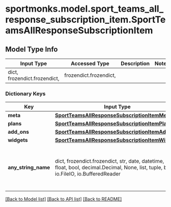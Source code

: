 # sportmonks.model.sport_teams_all_response_subscription_item.SportTeamsAllResponseSubscriptionItem

## Model Type Info
Input Type | Accessed Type | Description | Notes
------------ | ------------- | ------------- | -------------
dict, frozendict.frozendict,  | frozendict.frozendict,  |  | 

### Dictionary Keys
Key | Input Type | Accessed Type | Description | Notes
------------ | ------------- | ------------- | ------------- | -------------
**meta** | [**SportTeamsAllResponseSubscriptionItemMeta**](SportTeamsAllResponseSubscriptionItemMeta.md) | [**SportTeamsAllResponseSubscriptionItemMeta**](SportTeamsAllResponseSubscriptionItemMeta.md) |  | [optional] 
**plans** | [**SportTeamsAllResponseSubscriptionItemPlans**](SportTeamsAllResponseSubscriptionItemPlans.md) | [**SportTeamsAllResponseSubscriptionItemPlans**](SportTeamsAllResponseSubscriptionItemPlans.md) |  | [optional] 
**add_ons** | [**SportTeamsAllResponseSubscriptionItemAddOns**](SportTeamsAllResponseSubscriptionItemAddOns.md) | [**SportTeamsAllResponseSubscriptionItemAddOns**](SportTeamsAllResponseSubscriptionItemAddOns.md) |  | [optional] 
**widgets** | [**SportTeamsAllResponseSubscriptionItemWidgets**](SportTeamsAllResponseSubscriptionItemWidgets.md) | [**SportTeamsAllResponseSubscriptionItemWidgets**](SportTeamsAllResponseSubscriptionItemWidgets.md) |  | [optional] 
**any_string_name** | dict, frozendict.frozendict, str, date, datetime, int, float, bool, decimal.Decimal, None, list, tuple, bytes, io.FileIO, io.BufferedReader | frozendict.frozendict, str, BoolClass, decimal.Decimal, NoneClass, tuple, bytes, FileIO | any string name can be used but the value must be the correct type | [optional]

[[Back to Model list]](../../README.md#documentation-for-models) [[Back to API list]](../../README.md#documentation-for-api-endpoints) [[Back to README]](../../README.md)

